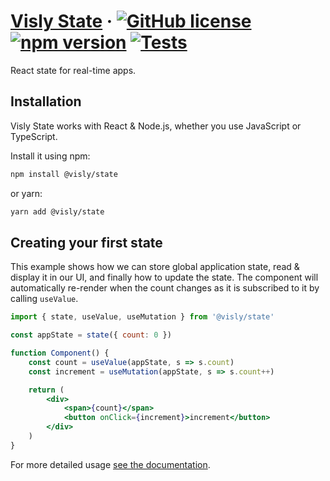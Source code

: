 # [Visly State](https://state.visly.app) &middot; [![GitHub license](https://img.shields.io/badge/license-MIT-blue.svg)](https://github.com/vislyhq/visly-state/blob/main/LICENSE) [![npm version](https://img.shields.io/npm/v/@visly/state.svg?style=flat)](https://www.npmjs.com/package/@visly/state) [![Tests](https://github.com/vislyhq/visly-state/workflows/Test/badge.svg)](https://github.com/vislyhq/visly-state/actions?query=workflow%3ATest) 

React state for real-time apps.

## Installation

Visly State works with React & Node.js, whether you use JavaScript or TypeScript.

Install it using npm:

```sh
npm install @visly/state
```

or yarn:

```sh
yarn add @visly/state
```

## Creating your first state

This example shows how we can store global application state, read & display it in our UI, and finally how to update the state. The component will automatically re-render when the count changes as it is subscribed to it by calling `useValue`.

```jsx
import { state, useValue, useMutation } from '@visly/state'

const appState = state({ count: 0 })

function Component() {
    const count = useValue(appState, s => s.count)
    const increment = useMutation(appState, s => s.count++)

    return (
        <div>
            <span>{count}</span>
            <button onClick={increment}>increment</button>
        </div>
    )
}
```

For more detailed usage [see the documentation](https://state.visly.app/docs).
